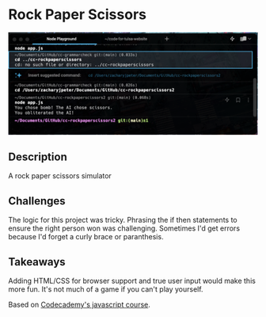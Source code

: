 # Rock Paper Scissors

![Screenshot of project](https://raw.githubusercontent.com/Zacharyjpeter/cc-rockpaperscissors/main/rps.png)

## Description

A rock paper scissors simulator

## Challenges

The logic for this project was tricky. Phrasing the if then statements to ensure the right person won was challenging. Sometimes I'd get errors because I'd forget a curly brace or paranthesis.

## Takeaways

Adding HTML/CSS for browser support and true user input would make this more fun. It's not much of a game if you can't play yourself.

Based on [Codecademy's javascript course](https://www.codecademy.com/learn/introduction-to-javascript).
